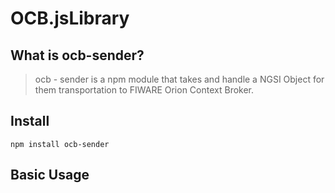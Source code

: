 # OCB.jsLibrary

## What is ocb-sender?

> ocb - sender is a npm module that takes and handle a NGSI Object for them transportation to FIWARE Orion Context Broker.

## Install
```
npm install ocb-sender
```
## Basic Usage




